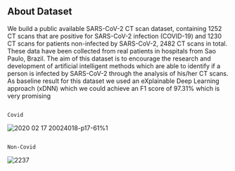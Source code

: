 ## About Dataset ###
We build a public available SARS-CoV-2 CT scan dataset, containing 1252 CT scans that are positive for SARS-CoV-2 infection (COVID-19) and 1230 CT scans for patients non-infected by SARS-CoV-2, 2482 CT scans in total. These data have been collected from real patients in hospitals from Sao Paulo, Brazil. The aim of this dataset is to encourage the research and development of artificial intelligent methods which are able to identify if a person is infected by SARS-CoV-2 through the analysis of his/her CT scans. As baseline result for this dataset we used an eXplainable Deep Learning approach (xDNN) which we could achieve an F1 score of 97.31% which is very promising

                                                                           Covid 

![2020 02 17 20024018-p17-61%1](https://user-images.githubusercontent.com/98872587/221117804-fdd49eb2-16bd-4dd2-8477-7f8a51ffaea3.png)
 
 
 
 
 
 
 
 
                                                                           Non-Covid
 
 ![2237](https://user-images.githubusercontent.com/98872587/221117941-826bd6f5-5cf5-4fce-aa20-94db5395b2a7.png)

